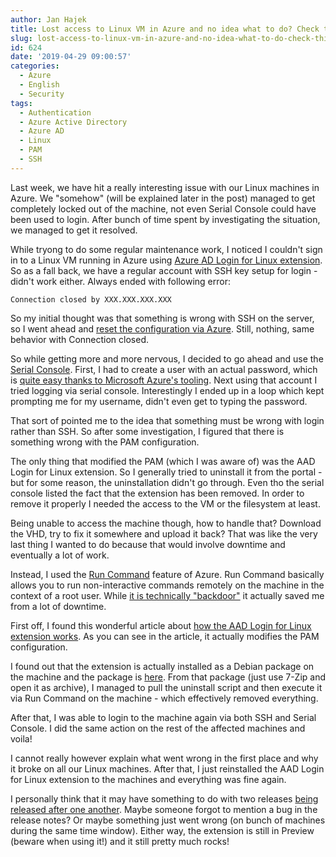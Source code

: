 ```yaml
---
author: Jan Hajek
title: Lost access to Linux VM in Azure and no idea what to do? Check this out...
slug: lost-access-to-linux-vm-in-azure-and-no-idea-what-to-do-check-this-out
id: 624
date: '2019-04-29 09:00:57'
categories:
  - Azure
  - English
  - Security
tags:
  - Authentication
  - Azure Active Directory
  - Azure AD
  - Linux
  - PAM
  - SSH
---
```


Last week, we have hit a really interesting issue with our Linux machines in Azure. We "somehow" (will be explained later in the post) managed to get completely locked out of the machine, not even Serial Console could have been used to login. After bunch of time spent by investigating the situation, we managed to get it resolved.

While tryong to do some regular maintenance work, I noticed I couldn't sign in to a Linux VM running in Azure using [Azure AD Login for Linux extension](https://docs.microsoft.com/en-us/azure/virtual-machines/linux/login-using-aad). So as a fall back, we have a regular account with SSH key setup for login - didn't work either. Always ended with following error:

    Connection closed by XXX.XXX.XXX.XXX

So my initial thought was that something is wrong with SSH on the server, so I went ahead and [reset the configuration via Azure](https://docs.microsoft.com/en-us/azure/virtual-machines/extensions/vmaccess#restart-ssh). Still, nothing, same behavior with Connection closed.

So while getting more and more nervous, I decided to go ahead and use the [Serial Console](https://docs.microsoft.com/en-us/azure/virtual-machines/troubleshooting/serial-console-linux). First, I had to create a user with an actual password, which is [quite easy thanks to Microsoft Azure's tooling](https://docs.microsoft.com/en-us/azure/virtual-machines/extensions/vmaccess#create-an-administrativesudo-user). Next using that account I tried logging via serial console. Interestingly I ended up in a loop which kept prompting me for my username, didn't even get to typing the password.

That sort of pointed me to the idea that something must be wrong with login rather than SSH. So after some investigation, I figured that there is something wrong with the PAM configuration.

The only thing that modified the PAM (which I was aware of) was the AAD Login for Linux extension. So I generally tried to uninstall it from the portal - but for some reason, the uninstallation didn't go through. Even tho the serial console listed the fact that the extension has been removed. In order to remove it properly I needed the access to the VM or the filesystem at least.

Being unable to access the machine though, how to handle that? Download the VHD, try to fix it somewhere and upload it back? That was like the very last thing I wanted to do because that would involve downtime and eventually a lot of work.

Instead, I used the [Run Command](https://docs.microsoft.com/en-us/azure/virtual-machines/linux/run-command) feature of Azure. Run Command basically allows you to run non-interactive commands remotely on the machine in the context of a root user. While [it is technically "backdoor"](https://raymii.org/s/blog/Linux_on_Microsoft_Azure_Disable_this_built_in_root_access_backdoor.html) it actually saved me from a lot of downtime.

First off, I found this wonderful article about [how the AAD Login for Linux extension works](https://kvaes.wordpress.com/2018/07/17/taking-a-look-under-the-hood-of-the-linux-vm-authentication/). As you can see in the article, it actually modifies the PAM configuration.

I found out that the extension is actually installed as a Debian package on the machine and the package is [here](http://packages.microsoft.com/ubuntu/18.04/prod/pool/main/a/aadlogin/). From that package (just use 7-Zip and open it as archive), I managed to pull the uninstall script and then execute it via Run Command on the machine - which effectively removed everything.

After that, I was able to login to the machine again via both SSH and Serial Console. I did the same action on the rest of the affected machines and voila!

I cannot really however explain what went wrong in the first place and why it broke on all our Linux machines. After that, I just reinstalled the AAD Login for Linux extension to the machines and everything was fine again.

I personally think that it may have something to do with two releases [being released after one another](http://packages.microsoft.com/ubuntu/18.04/prod/pool/main/a/aadlogin/). Maybe someone forgot to mention a bug in the release notes? Or maybe something just went wrong (on bunch of machines during the same time window). Either way, the extension is still in Preview (beware when using it!) and it still pretty much rocks!